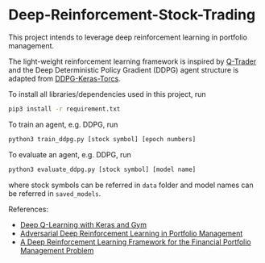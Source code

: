 # Deep-Reinforcement-Stock-Trading

This project intends to leverage deep reinforcement learning in portfolio management.

The light-weight reinforcement learning framework is inspired by [Q-Trader](https://github.com/edwardhdlu/q-trader) and the Deep Deterministic Policy Gradient (DDPG) agent structure is adapted from [DDPG-Keras-Torcs](https://github.com/yanpanlau/DDPG-Keras-Torcs).

To install all libraries/dependencies used in this project, run
```bash
pip3 install -r requirement.txt
```

To train an agent, e.g. DDPG, run
```bash
python3 train_ddpg.py [stock symbol] [epoch numbers]
```

To evaluate an agent, e.g. DDPG, run
```bash
python3 evaluate_ddpg.py [stock symbol] [model name]
```

where stock symbols can be referred in `data` folder and model names can be referred in `saved_models`.

References:
- [Deep Q-Learning with Keras and Gym](https://keon.io/deep-q-learning/)
- [Adversarial Deep Reinforcement Learning in Portfolio Management](https://arxiv.org/abs/1808.09940)
- [A Deep Reinforcement Learning Framework for the Financial Portfolio Management Problem](https://arxiv.org/abs/1706.10059)

